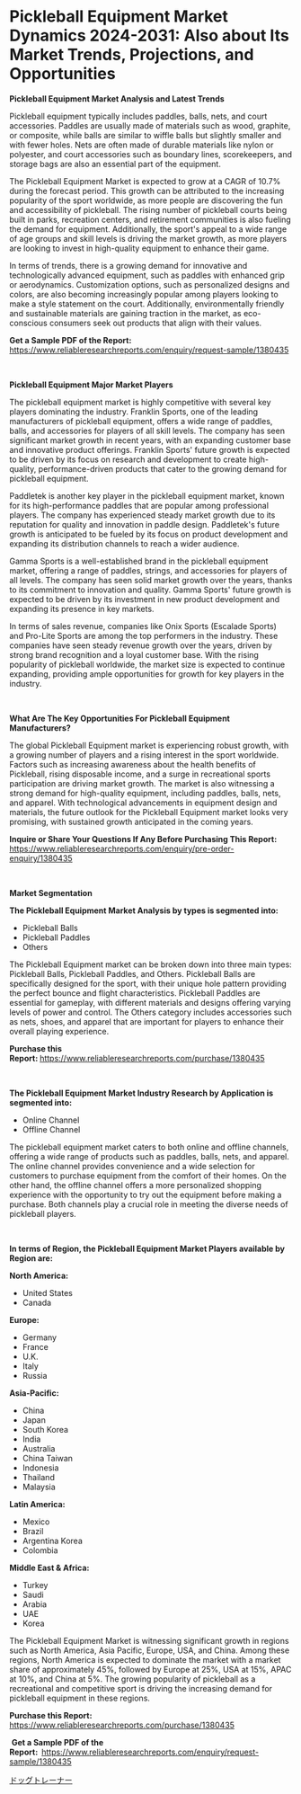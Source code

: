 <p><h1>Pickleball Equipment Market Dynamics 2024-2031: Also about Its Market Trends, Projections, and Opportunities</h1></p><p><strong>Pickleball Equipment Market Analysis and Latest Trends</strong></p>
<p><p>Pickleball equipment typically includes paddles, balls, nets, and court accessories. Paddles are usually made of materials such as wood, graphite, or composite, while balls are similar to wiffle balls but slightly smaller and with fewer holes. Nets are often made of durable materials like nylon or polyester, and court accessories such as boundary lines, scorekeepers, and storage bags are also an essential part of the equipment.</p><p>The Pickleball Equipment Market is expected to grow at a CAGR of 10.7% during the forecast period. This growth can be attributed to the increasing popularity of the sport worldwide, as more people are discovering the fun and accessibility of pickleball. The rising number of pickleball courts being built in parks, recreation centers, and retirement communities is also fueling the demand for equipment. Additionally, the sport's appeal to a wide range of age groups and skill levels is driving the market growth, as more players are looking to invest in high-quality equipment to enhance their game.</p><p>In terms of trends, there is a growing demand for innovative and technologically advanced equipment, such as paddles with enhanced grip or aerodynamics. Customization options, such as personalized designs and colors, are also becoming increasingly popular among players looking to make a style statement on the court. Additionally, environmentally friendly and sustainable materials are gaining traction in the market, as eco-conscious consumers seek out products that align with their values.</p></p>
<p><strong>Get a Sample PDF of the Report:&nbsp;</strong> <a href="https://www.reliableresearchreports.com/enquiry/request-sample/1380435">https://www.reliableresearchreports.com/enquiry/request-sample/1380435</a></p>
<p>&nbsp;</p>
<p><strong>Pickleball Equipment Major Market Players</strong></p>
<p><p>The pickleball equipment market is highly competitive with several key players dominating the industry. Franklin Sports, one of the leading manufacturers of pickleball equipment, offers a wide range of paddles, balls, and accessories for players of all skill levels. The company has seen significant market growth in recent years, with an expanding customer base and innovative product offerings. Franklin Sports' future growth is expected to be driven by its focus on research and development to create high-quality, performance-driven products that cater to the growing demand for pickleball equipment.</p><p>Paddletek is another key player in the pickleball equipment market, known for its high-performance paddles that are popular among professional players. The company has experienced steady market growth due to its reputation for quality and innovation in paddle design. Paddletek's future growth is anticipated to be fueled by its focus on product development and expanding its distribution channels to reach a wider audience.</p><p>Gamma Sports is a well-established brand in the pickleball equipment market, offering a range of paddles, strings, and accessories for players of all levels. The company has seen solid market growth over the years, thanks to its commitment to innovation and quality. Gamma Sports' future growth is expected to be driven by its investment in new product development and expanding its presence in key markets.</p><p>In terms of sales revenue, companies like Onix Sports (Escalade Sports) and Pro-Lite Sports are among the top performers in the industry. These companies have seen steady revenue growth over the years, driven by strong brand recognition and a loyal customer base. With the rising popularity of pickleball worldwide, the market size is expected to continue expanding, providing ample opportunities for growth for key players in the industry.</p></p>
<p>&nbsp;</p>
<p><strong>What Are The Key Opportunities For Pickleball Equipment Manufacturers?</strong></p>
<p><p>The global Pickleball Equipment market is experiencing robust growth, with a growing number of players and a rising interest in the sport worldwide. Factors such as increasing awareness about the health benefits of Pickleball, rising disposable income, and a surge in recreational sports participation are driving market growth. The market is also witnessing a strong demand for high-quality equipment, including paddles, balls, nets, and apparel. With technological advancements in equipment design and materials, the future outlook for the Pickleball Equipment market looks very promising, with sustained growth anticipated in the coming years.</p></p>
<p><strong>Inquire or Share Your Questions If Any Before Purchasing This Report:</strong> <a href="https://www.reliableresearchreports.com/enquiry/pre-order-enquiry/1380435">https://www.reliableresearchreports.com/enquiry/pre-order-enquiry/1380435</a></p>
<p>&nbsp;</p>
<p><strong>Market Segmentation</strong></p>
<p><strong>The Pickleball Equipment Market Analysis by types is segmented into:</strong></p>
<p><ul><li>Pickleball Balls</li><li>Pickleball Paddles</li><li>Others</li></ul></p>
<p><p>The Pickleball Equipment market can be broken down into three main types: Pickleball Balls, Pickleball Paddles, and Others. Pickleball Balls are specifically designed for the sport, with their unique hole pattern providing the perfect bounce and flight characteristics. Pickleball Paddles are essential for gameplay, with different materials and designs offering varying levels of power and control. The Others category includes accessories such as nets, shoes, and apparel that are important for players to enhance their overall playing experience.</p></p>
<p><strong>Purchase this Report:&nbsp;</strong><a href="https://www.reliableresearchreports.com/purchase/1380435">https://www.reliableresearchreports.com/purchase/1380435</a></p>
<p>&nbsp;</p>
<p><strong>The Pickleball Equipment Market Industry Research by Application is segmented into:</strong></p>
<p><ul><li>Online Channel</li><li>Offline Channel</li></ul></p>
<p><p>The pickleball equipment market caters to both online and offline channels, offering a wide range of products such as paddles, balls, nets, and apparel. The online channel provides convenience and a wide selection for customers to purchase equipment from the comfort of their homes. On the other hand, the offline channel offers a more personalized shopping experience with the opportunity to try out the equipment before making a purchase. Both channels play a crucial role in meeting the diverse needs of pickleball players.</p></p>
<p>&nbsp;</p>
<p><strong>In terms of Region, the Pickleball Equipment Market Players available by Region are:</strong></p>
<p>
    <p> <strong> North America: </strong>
        <ul>
            <li>United States</li>
            <li>Canada</li>
        </ul>
        </p> 
    <p> <strong> Europe: </strong>
        <ul>
            <li>Germany</li>
            <li>France</li>
            <li>U.K.</li>
            <li>Italy</li>
            <li>Russia</li>
        </ul>
        </p> 
    <p> <strong> Asia-Pacific: </strong>
        <ul>
            <li>China</li>
            <li>Japan</li>
            <li>South Korea</li>
            <li>India</li>
            <li>Australia</li>
            <li>China Taiwan</li>
            <li>Indonesia</li>
            <li>Thailand</li>
            <li>Malaysia</li>
        </ul>
        </p> 
    <p> <strong> Latin America: </strong>
        <ul>
            <li>Mexico</li>
            <li>Brazil</li>
            <li>Argentina Korea</li>
            <li>Colombia</li>
        </ul>
        </p> 
    <p> <strong> Middle East & Africa: </strong>
        <ul>
            <li>Turkey</li>
            <li>Saudi</li>
            <li>Arabia</li>
            <li>UAE</li>
            <li>Korea</li>
        </ul>
    </p>
    </p>
<p><p>The Pickleball Equipment Market is witnessing significant growth in regions such as North America, Asia Pacific, Europe, USA, and China. Among these regions, North America is expected to dominate the market with a market share of approximately 45%, followed by Europe at 25%, USA at 15%, APAC at 10%, and China at 5%. The growing popularity of pickleball as a recreational and competitive sport is driving the increasing demand for pickleball equipment in these regions.</p></p>
<p><strong>Purchase this Report: </strong><a href="https://www.reliableresearchreports.com/purchase/1380435">https://www.reliableresearchreports.com/purchase/1380435</a></p>
<p>&nbsp;<strong>Get a Sample PDF of the Report:&nbsp;&nbsp;</strong><a href="https://www.reliableresearchreports.com/enquiry/request-sample/1380435">https://www.reliableresearchreports.com/enquiry/request-sample/1380435</a></p>
<p><strong></strong></p>
<p><p><a href="https://github.com/oqoeusbvpadwjs08/Market-Research-Report-List-1/blob/main/21268036911.md">ドッグトレーナー</a></p></p>